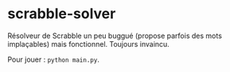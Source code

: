 # scrabble-solver

Résolveur de Scrabble un peu buggué (propose parfois des mots implaçables) mais fonctionnel. Toujours invaincu.

Pour jouer : `python main.py`.
